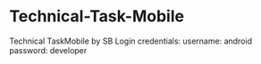# Technical-Task-Mobile
Technical TaskMobile by SB
Login credentials:
username: android
password: developer
